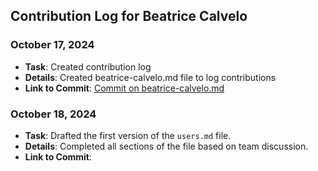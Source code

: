 ## Contribution Log for Beatrice Calvelo

### October 17, 2024
- **Task**: Created contribution log
- **Details**: Created beatrice-calvelo.md file to log contributions
- **Link to Commit**: [Commit on beatrice-calvelo.md](https://github.com/TedDPig123/326_Project/commit/530c1790eee522dea182a02b3ccf448a8c09f785#diff-2020833d30e08e21c6767519756d9e7b760316d1e5d5302587f8ec6b01e9b2c2)

### October 18, 2024
- **Task**: Drafted the first version of the `users.md` file.
- **Details**: Completed all sections of the file based on team discussion.
- **Link to Commit**: 